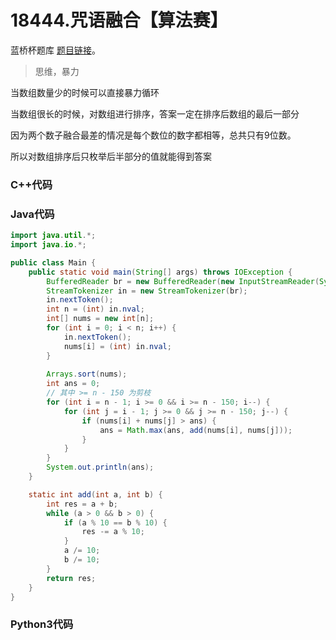 # 18444.咒语融合【算法赛】

蓝桥杯题库 [题目链接](https://www.lanqiao.cn/problems/18444/learning/)。

> 思维，暴力

当数组数量少的时候可以直接暴力循环

当数组很长的时候，对数组进行排序，答案一定在排序后数组的最后一部分

因为两个数子融合最差的情况是每个数位的数字都相等，总共只有9位数。

所以对数组排序后只枚举后半部分的值就能得到答案

### C++代码

### Java代码

```Java
import java.util.*;
import java.io.*;

public class Main {
    public static void main(String[] args) throws IOException {
        BufferedReader br = new BufferedReader(new InputStreamReader(System.in));
        StreamTokenizer in = new StreamTokenizer(br);
        in.nextToken();
        int n = (int) in.nval;
        int[] nums = new int[n];
        for (int i = 0; i < n; i++) {
        	in.nextToken();
            nums[i] = (int) in.nval;
        }
        
        Arrays.sort(nums);
        int ans = 0;
        // 其中 >= n - 150 为剪枝
        for (int i = n - 1; i >= 0 && i >= n - 150; i--) {
            for (int j = i - 1; j >= 0 && j >= n - 150; j--) {
                if (nums[i] + nums[j] > ans) {
                    ans = Math.max(ans, add(nums[i], nums[j]));
                }
            }
        }
        System.out.println(ans);
    }

    static int add(int a, int b) {
        int res = a + b;
        while (a > 0 && b > 0) {
            if (a % 10 == b % 10) {
                res -= a % 10;
            }
            a /= 10;
            b /= 10;
        }
        return res;
    }
}
```

### Python3代码